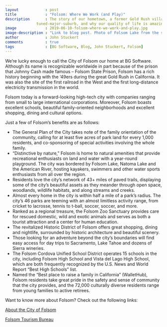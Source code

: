 ```yaml
---
layout            : post
title             : "Folsom: Where We Work (and Play)"
description       : The story of our hometown, a former Gold Rush village
              tuned-major-suburb, and why our quality of life is amazing.
image             : 2019-06-10-folsom-where-we-work-and-play.jpg
image-description : "Link to blog post. Photo of Folsom Lake from the shore in the daytime. Tree branches in foreground"
author            : John Stuckert
comments          : true
tags              : [BG Software, Blog, John Stuckert, Folsom]
---
```


We’re lucky enough to call the City of Folsom our home at BG Software. Although its name is recognizable worldwide in part because of the prison that Johnny Cash made famous – Folsom State Prison, Folsom has a rich history beginning with the ‘49ers during the great Gold Rush in California. It was also the site of the first railroad in the West and the first long-distance electricity transmission in the world.

Folsom today is a forward-looking high-tech city with companies ranging from small to large international corporations. Moreover, Folsom boasts excellent schools, beautiful family-oriented neighborhoods and excellent shopping, dining and cultural options.

Just a few of Folsom’s benefits are as follows:

<ul>
  <li>
    The General Plan of the City takes note of the family orientation of the community, calling for at least five acres of park land for every 1,000 residents, and co-sponsoring of special activities involving the whole family.
  </li>
 <li>
    “Distinctive by nature,” Folsom is home to natural amenities that provide recreational enthusiasts on land and water with a year-round playground. The city was bordered by Folsom Lake, Natoma Lake and the American River, hosting kayakers, swimmers and other water sports enthusiasts from all over the region.
  </li>
  <li>
    Residents love the city’s network of 43+ miles of paved trails, displaying some of the city’s beautiful assets as they meander through open space, woodlands, wildlife habitats, and along streams and creeks.
  </li>
  <li>
    Almost every home in the city is within half a mile of a park’s radius. The city’s 46 parks are teeming with an almost limitless activity range, from cricket to lacrosse, tennis to t-ball, soccer, soccer, and more.
  </li>
  <li>
    Ranked as a regional treasure, the Folsom Zoo Sanctuary provides care for rescued domestic, wild and exotic animals and serves as both a tourist attraction and a center for human education.
  </li>
  <li>
    The revitalized Historic District of Folsom offers great shopping, dining and nightlife, surrounded by historic architecture and beautiful scenery.
  </li>
  <li>
    Those looking for an adventure beyond the city’s boundaries will find easy access for day trips to Sacramento, Lake Tahoe and dozens of Sierra wineries.
  </li>
  <li>
    The Folsom Cordova Unified School District operates 15 schools in the city, including Folsom High School and Vista del Lago High School, which are both frequently recognized by the U.S. News and World Report “Best High Schools” list.
  </li>
  <li>
    Named the “Best place to raise a family in California” (WalletHub), Folsom residents take great pride in the safety and sense of community that the city provides, and the 72,000 culturally diverse residents range from young families to active retirees.
  </li>
</ul>
Want to know more about Folsom? Check out the following links:

<a href="https://www.folsom.ca.us/about/">About the City of Folsom</a>

<a href="http://visitfolsom.com/">Folsom Tourism Bureau</a>
